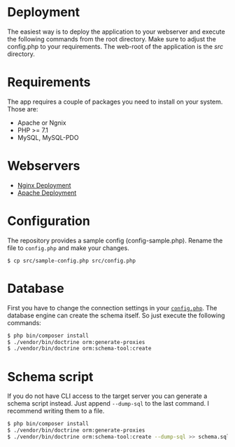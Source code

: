 # Deployment

The easiest way is to deploy the application to your webserver and execute the following commands from the root directory. 
Make sure to adjust the config.php to your requirements. The web-root of the application is the _src_ directory.

# Requirements
The app requires a couple of packages you need to install on your system. Those are:
- Apache or Ngnix
- PHP >= 7.1
- MySQL, MySQL-PDO

# Webservers
- [Nginx Deployment](Deployment-Nginx.md)
- [Apache Deployment](Deployment-Apache.md)

# Configuration
The repository provides a sample config (config-sample.php). 
Rename the file to `config.php` and make your changes.

````
$ cp src/sample-config.php src/config.php
````

# Database

First you have to change the connection settings in your [`config.php`](Deployment.md). 
The database engine can create the schema itself. So just execute the following commands:

````bash
$ php bin/composer install
$ ./vendor/bin/doctrine orm:generate-proxies
$ ./vendor/bin/doctrine orm:schema-tool:create
````

# Schema script

If you do not have CLI access to the target server you can generate a schema script instead. Just append `--dump-sql` to the last command. I recommend writing them to a file.

```bash
$ php bin/composer install
$ ./vendor/bin/doctrine orm:generate-proxies
$ ./vendor/bin/doctrine orm:schema-tool:create --dump-sql >> schema.sql
